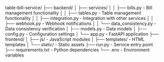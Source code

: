 table-bill-service/
├── backend/
│   ├── services/
│   │   ├── bills.py - Bill management functionality
│   │   ├── tables.py - Table management functionality
│   │   ├── integration.py - Integration with other services
│   │   ├── webhook.py - Webhook notifications
│   │   └── data_consistency.py - Data consistency verification
│   ├── models.py - Data models
│   ├── config.py - Configuration settings
│   └── app.py - FastAPI application
├── frontend/
│   ├── js/ - JavaScript modules
│   ├── templates/ - HTML templates
│   └── static/ - Static assets
├── run.py - Service entry point
├── requirements.txt - Python dependencies
└── .env - Environment variables